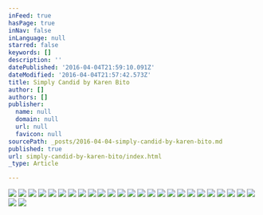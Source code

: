 ```yaml
---
inFeed: true
hasPage: true
inNav: false
inLanguage: null
starred: false
keywords: []
description: ''
datePublished: '2016-04-04T21:59:10.091Z'
dateModified: '2016-04-04T21:57:42.573Z'
title: Simply Candid by Karen Bito
author: []
authors: []
publisher:
  name: null
  domain: null
  url: null
  favicon: null
sourcePath: _posts/2016-04-04-simply-candid-by-karen-bito.md
published: true
url: simply-candid-by-karen-bito/index.html
_type: Article

---
```

![](https://the-grid-user-content.s3-us-west-2.amazonaws.com/98be5374-60d0-4c3f-af62-1c6387f0bcc6.jpg)
![](https://the-grid-user-content.s3-us-west-2.amazonaws.com/c8554e8c-ad94-44aa-94b4-6aafb9323b45.jpg)
![](https://the-grid-user-content.s3-us-west-2.amazonaws.com/629697e1-b1b3-460f-bacc-071c3650bd59.jpg)
![](https://the-grid-user-content.s3-us-west-2.amazonaws.com/82629db1-72ce-4e3e-ba4c-b9cd569fde64.jpg)
![](https://the-grid-user-content.s3-us-west-2.amazonaws.com/d4d9c029-0461-488d-bf99-6451dcff0ddc.jpg)
![](https://the-grid-user-content.s3-us-west-2.amazonaws.com/2d31c75c-74a2-4bfa-8b63-c71ffaaae9ab.jpg)
![](https://the-grid-user-content.s3-us-west-2.amazonaws.com/47912e10-7d11-4c84-b5b7-47434a4707b3.jpg)
![](https://the-grid-user-content.s3-us-west-2.amazonaws.com/b928ae1a-fb8b-4369-a93d-d5eff14127aa.jpg)
![](https://the-grid-user-content.s3-us-west-2.amazonaws.com/c2c0cd40-7e31-43a9-a5e2-18983a57a12a.jpg)
![](https://the-grid-user-content.s3-us-west-2.amazonaws.com/4ea949d3-3d99-4397-bd3f-845c04ed7f05.jpg)
![](https://the-grid-user-content.s3-us-west-2.amazonaws.com/91b861dd-b7b8-46fe-95c1-d8ef6f05c690.jpg)
![](https://the-grid-user-content.s3-us-west-2.amazonaws.com/b2a1ef48-fdca-4673-b405-0ac4bd30ce97.jpg)
![](https://the-grid-user-content.s3-us-west-2.amazonaws.com/5a0c2a6c-44a4-4db1-a850-3682857d7bea.jpg)
![](https://the-grid-user-content.s3-us-west-2.amazonaws.com/c9c33efc-52f5-4e9c-9063-7ad5d1415566.jpg)
![](https://the-grid-user-content.s3-us-west-2.amazonaws.com/c8fdc82a-beba-4a22-89d6-65653fa83af4.jpg)
![](https://the-grid-user-content.s3-us-west-2.amazonaws.com/4138fde0-0f77-43e8-8b33-9abc7ed4859b.jpg)
![](https://the-grid-user-content.s3-us-west-2.amazonaws.com/c9aa7c00-8807-4c16-be1c-fee0c232d90b.jpg)
![](https://the-grid-user-content.s3-us-west-2.amazonaws.com/8803f6a4-5339-476a-bdf7-53cfdd5dd299.jpg)
![](https://the-grid-user-content.s3-us-west-2.amazonaws.com/c050cf2f-6763-4c5f-83fa-9b93cdc26de0.jpg)
![](https://the-grid-user-content.s3-us-west-2.amazonaws.com/aac40e0e-4a74-49d5-bd1a-127a842b1867.jpg)
![](https://the-grid-user-content.s3-us-west-2.amazonaws.com/af6aab07-eb38-404b-806e-b34cf5cedb53.jpg)
![](https://the-grid-user-content.s3-us-west-2.amazonaws.com/7811701e-e9ee-4a07-a307-2b2d2a51c38e.jpg)
![](https://the-grid-user-content.s3-us-west-2.amazonaws.com/61601dde-4514-4e98-aa7f-cdf71cf82791.jpg)
![](https://the-grid-user-content.s3-us-west-2.amazonaws.com/f68b9fc6-d4dd-43bd-972e-8e54843fb53c.jpg)
![](https://the-grid-user-content.s3-us-west-2.amazonaws.com/b470fd99-2434-4b93-a5ed-153f093c56cb.jpg)
![](https://the-grid-user-content.s3-us-west-2.amazonaws.com/f80dc0de-cb4a-4823-9075-834d6da1093f.jpg)
![](https://the-grid-user-content.s3-us-west-2.amazonaws.com/6966f355-093c-4c72-8b69-47dc641a9bd5.jpg)